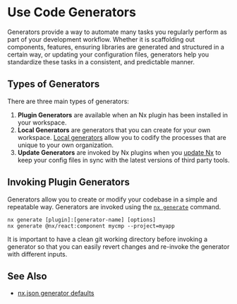 # Use Code Generators

Generators provide a way to automate many tasks you regularly perform as part of your development workflow. Whether it is scaffolding out components, features, ensuring libraries are generated and structured in a certain way, or updating your configuration files, generators help you standardize these tasks in a consistent, and predictable manner.

## Types of Generators

There are three main types of generators:

1. **Plugin Generators** are available when an Nx plugin has been installed in your workspace.
2. **Local Generators** are generators that you can create for your own workspace. [Local generators](/extending-nx/recipes/local-generators) allow you to codify the processes that are unique to your own organization.
3. **Update Generators** are invoked by Nx plugins when you [update Nx](/recipes/adopting-nx) to keep your config files in sync with the latest versions of third party tools.

## Invoking Plugin Generators

Generators allow you to create or modify your codebase in a simple and repeatable way. Generators are invoked using the [`nx generate`](/packages/nx/documents/generate) command.

```shell
nx generate [plugin]:[generator-name] [options]
nx generate @nx/react:component mycmp --project=myapp
```

It is important to have a clean git working directory before invoking a generator so that you can easily revert changes and re-invoke the generator with different inputs.

## See Also

- [nx.json generator defaults](/reference/nx-json#generators)

